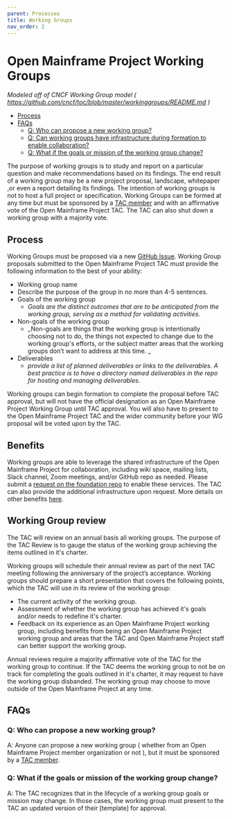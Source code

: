 ```yaml
---
parent: Processes
title: Working Groups
nav_order: 2
---
```


# Open Mainframe Project Working Groups
_Modeled off of CNCF Working Group model ( https://github.com/cncf/toc/blob/master/workinggroups/README.md )_

- [Process](#process)
- [FAQs](#faqs)
    - [Q: Who can propose a new working group?](#q-who-can-propose-a-new-working-group)
    - [Q: Can working groups have infrastructure during formation to enable collaboration?](#q-can-working-groups-have-infrastructure-during-formation-to-enable-collaboration)
    - [Q: What if the goals or mission of the working group change?](#q-what-if-the-goals-or-mission-of-the-working-group-change)

The purpose of working groups is to study and report on a particular question and make recommendations based on its findings. The end result of a working group may be a new project proposal, landscape, whitepaper ,or even a report detailing its findings. The intention of working groups is not to host a full project or specification. Working Groups can be formed at any time but must be sponsored by a [TAC member] and with an affirmative vote of the Open Mainframe Project TAC. The TAC can also shut down a working group with a majority vote.

## Process

Working Groups must be proposed via a new [GitHub Issue]. Working Group proposals submitted to the Open Mainframe Project TAC must provide the following information to the best of your ability:

- Working group name
- Describe the purpose of the group in no more than 4-5 sentences.
- Goals of the working group
    - _Goals are the distinct outcomes that are to be anticipated from the working group, serving as a method for validating activities._
- Non-goals of the working group
    - _Non-goals are things that the working group is intentionally choosing not to do, the things not expected to change due to the working group's efforts, or the subject matter areas that the working groups don’t want to address at this time. _
- Deliverables
    - _provide a list of planned deliverables or links to the deliverables. A best practice is to have a directory named deliverables in the repo for hosting and managing deliverables._

Working groups can begin formation to complete the proposal before TAC approval, but will not have the official designation as an Open Mainframe Project Working Group until TAC approval. You will also have to present to the Open Mainframe Project TAC and the wider community before your WG proposal will be voted upon by the TAC. 

## Benefits

Working groups are able to leverage the shared infrastructure of the Open Mainframe Project for collaboration, including wiki space, mailing lists, Slack channel, Zoom meetings, and/or GitHub repo as needed. Please submit a [request on the foundation repo] to enable these services. The TAC can also provide the additional infrastructure upon request. More details on other benefits [here](project_benefits_by_stage).

## Working Group review

The TAC will review on an annual basis all working groups. The purpose of the TAC Review is to gauge the status of the working group achieving the items outlined in it's charter. 

Working groups will schedule their annual review as part of the next TAC meeting following the anniversary of the project’s acceptance. Working groups should prepare a short presentation that covers the following points, which the TAC will use in its review of the working group:

- The current activity of the working group.
- Assessment of whether the working group has achieved it's goals and/or needs to redefine it's charter.
- Feedback on its experience as an Open Mainframe Project working group, including benefits from being an Open Mainframe Project working group and areas that the TAC and Open Mainframe Project staff can better support the working group.

Annual reviews require a majority affirmative vote of the TAC for the working group to continue. If the TAC deems the working group to not be on track for completing the goals outlined in it's charter, it may request to have the working group disbanded. The working group may choose to move outside of the Open Mainframe Project at any time.

## FAQs

### Q: Who can propose a new working group?
A: Anyone can propose a new working group ( whether from an Open Mainframe Project member organization or not ), but it must be sponsored by a [TAC member].

### Q: What if the goals or mission of the working group change?
A: The TAC recognizes that in the lifecycle of a working group goals or mission may change. In those cases, the working group must present to the TAC an updated version of their [template] for approval.

[TAC member]: https://github.com/openmainframeproject/tac#tac-members
[request on the foundation repo]: https://servicedesk.openmainframeproject.org
[GitHub Issue]: https://github.com/openmainframeproject/tac/issues/new?assignees=&labels=bug&template=new-working-group-proposal.md&title=
